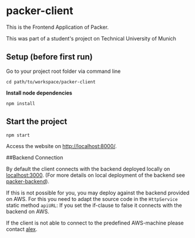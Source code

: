 # packer-client
This is the Frontend Application of Packer.

This was part of a student's project on Technical University of Munich

## Setup (before first run)

Go to your project root folder via command line
```
cd path/to/workspace/packer-client
```

**Install node dependencies**

```
npm install
```

## Start the project

```bash
npm start
```

Access the website on <http://localhost:8000/>.

##Backend Connection

By default the client connects with the backend deployed locally on <localhost:3000>.
(For more details on local deployment of the backend see [packer-backend](https://github.com/jonny3576/packer-backend)).

If this is not possible for you, you may deploy against the backend provided on AWS. 
For this you need to adapt the source code in the  `HttpService` static method `apiURL`: 
If you set the if-clause to false it connects with the backend on AWS.

If the client is not able to connect to the predefined AWS-machine please contact [alex](mailto:alexandros.tsakpinis@googlemail.com).
